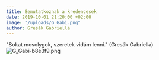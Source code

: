 ```yaml
---
title: Bemutatkoznak a kredencesek
date: 2019-10-01 21:20:00 +02:00
image: "/uploads/G_Gabi.png"
author: Gresák Gabriella
---
```


"Sokat mosolygok, szeretek vidám lenni." (Gresák Gabriella)  
![G_Gabi-b8e3f9.png](/uploads/G_Gabi-b8e3f9.png)
